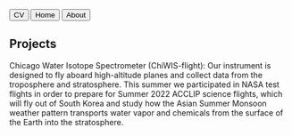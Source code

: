 
<div class="topnav">
  <a href="https://carlykleinstern.github.io/KleinStern_CV_publish.pdf">
    <button>CV</button></a>
  <a href="https://carlykleinstern.github.io/">
    <button>Home</button></a>
  <a href="https://carlykleinstern.github.io/aboutme.html">
    <button>About</button></a>
  
</div>

## **Projects**

Chicago Water Isotope Spectrometer (ChiWIS-flight): Our instrument is designed to fly aboard high-altitude planes and collect data from the troposphere and stratosphere. This summer we participated in NASA test flights in order to prepare for Summer 2022 ACCLIP science flights, which will fly out of South Korea and study how the Asian Summer Monsoon weather pattern transports water vapor and chemicals from the surface of the Earth into the stratosphere. 
